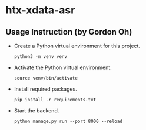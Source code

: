 # htx-xdata-asr

## Usage Instruction (by Gordon Oh)

- Create a Python virtual environment for this project.
  ```
  python3 -m venv venv
  ```
- Activate the Python virtual environment.
  ```
  source venv/bin/activate
  ```
- Install required packages.
  ```
  pip install -r requirements.txt
  ```
- Start the backend.
  ```
  python manage.py run --port 8000 --reload
  ```
